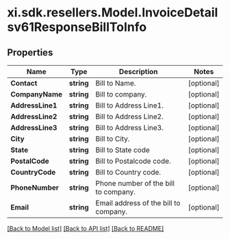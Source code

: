 # xi.sdk.resellers.Model.InvoiceDetailsv61ResponseBillToInfo

## Properties

Name | Type | Description | Notes
------------ | ------------- | ------------- | -------------
**Contact** | **string** | Bill to Name. | [optional] 
**CompanyName** | **string** | Bill to company. | [optional] 
**AddressLine1** | **string** | Bill to Address Line1. | [optional] 
**AddressLine2** | **string** | Bill to Address Line2. | [optional] 
**AddressLine3** | **string** | Bill to Address Line3. | [optional] 
**City** | **string** | Bill to City. | [optional] 
**State** | **string** | Bill to State code | [optional] 
**PostalCode** | **string** | Bill to Postalcode code. | [optional] 
**CountryCode** | **string** | Bill to Country code. | [optional] 
**PhoneNumber** | **string** | Phone number of the bill to company. | [optional] 
**Email** | **string** | Email address of the bill to company. | [optional] 

[[Back to Model list]](../README.md#documentation-for-models) [[Back to API list]](../README.md#documentation-for-api-endpoints) [[Back to README]](../README.md)

